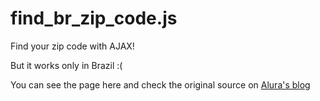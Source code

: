 # find_br_zip_code.js

Find your zip code with AJAX!

But it works only in Brazil :(

You can see the page here and check the original source on [Alura's blog](http://blog.alura.com.br/preenchendo-formulario-html-automaticamente-com-ajax/)
